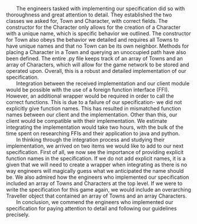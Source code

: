 &nbsp;&nbsp;&nbsp;&nbsp;&nbsp;&nbsp; The engineers tasked with implementing our specification did so with thoroughness and great attention to detail. They established the two classes we asked for, Town and Character, with correct fields. The constructor for the Character only allows for the creation of a Character with a unique name, which is specific behavior we outlined. The constructor for Town also obeys the behavior we detailed and requires all Towns to have unique names and that no Town can be its own neighbor. Methods for placing a Character in a Town and querying an unoccupied path have also been defined. The entire .py file keeps track of an array of Towns and an array of Characters, which will allow for the game network to be stored and operated upon. Overall, this is a robust and detailed implementation of our specification. <br>
&nbsp;&nbsp;&nbsp;&nbsp;&nbsp;&nbsp; Integration between the received implementation and our client module would be possible with the use of a foreign function interface (FFI). However, an additional wrapper would be required in order to call the correct functions. This is due to a failure of our specification- we did not explicitly give function names. This has resulted in mismatched function names between our client and the implementation. Other than this, our client would be compatible with their implementation. We estimate integrating the implementation would take two hours, with the bulk of the time spent on researching FFIs and their application to java and python. <br>
&nbsp;&nbsp;&nbsp;&nbsp;&nbsp;&nbsp; In thinking through the integration process and studying their implementation, we arrived on two items we would like to add to our next specification. First of all, we now see the importance of providing explicit function names in the specification. If we do not add explicit names, it is a given that we will need to create a wrapper when integrating as there is no way engineers will magically guess what we anticipated the name should be. We also admired how the engineers who implemented our specification included an array of Towns and Characters at the top level. If we were to write the specification for this game again, we would include an overarching Traveller object that contained an array of Towns and an array Characters. <br>
&nbsp;&nbsp;&nbsp;&nbsp;&nbsp;&nbsp; In conclusion, we commend the engineers who implemented our specification for paying attention to detail and following our guidelines precisely.
